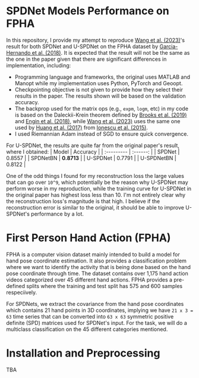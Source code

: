 # SPDNet Models Performance on FPHA

In this repository, I provide my attempt to reproduce [Wang et al. (2023)](https://doi.org/10.1016/j.neunet.2022.11.030)'s result for both SPDNet and U-SPDNet on the FPHA dataset by [Garcia-Hernando et al. (2018)](https://guiggh.github.io/publications/first-person-hands/). It is expected that the result will not be the same as the one in the paper given that there are significant differences in implementation, including:
- Programming language and frameworks, the original uses MATLAB and Manopt while my implementation uses Python, PyTorch and Geoopt.
- Checkpointing objective is not given to provide how they select their results in the paper. The results shown will be based on the validation accuracy.
- The backprop used for the matrix ops (e.g., `expm`, `logm`, etc) in my code is based on the Daleckii-Krein
  theorem defined by [Brooks et al. (2019)](https://proceedings.neurips.cc/paper_files/paper/2019/file/6e69ebbfad976d4637bb4b39de261bf7-Paper.pdf)
  and [Engin et al. (2018)](https://www.ecva.net/papers/eccv_2018/papers_ECCV/papers/Melih_Engin_DeepKSPD_Learning_Kernel-matrix-based_ECCV_2018_paper.pdf), while [Wang et al. (2023)](https://doi.org/10.1016/j.neunet.2022.11.030) uses the same one used by [Huang et al. (2017)](https://arxiv.org/abs/1608.04233) from [Ionescu et al. (2015)](https://openaccess.thecvf.com/content_iccv_2015/papers/Ionescu_Matrix_Backpropagation_for_ICCV_2015_paper.pdf).
- I used Riemannian Adam instead of SGD to ensure quick convergence.

For U-SPDNet, the results are quite far from the original paper's result, where I obtained:
|    Model   | Accuracy |
| :--------- | :------: |
|   SPDNet   |  0.8557  |
|  SPDNetBN  |  **0.8713**  |
|  U-SPDNet  |  0.7791  |
| U-SPDNetBN |  0.8122  |


One of the odd things I found for my reconstruction loss the large values that can go over `10^9`, which potentially be the reason why
U-SPDNet may perform worse in my reproduction, while the training curve for U-SPDNet in the original paper has highest loss less than 10.
I'm not entirely clear why the reconstruction loss's magnitude is that high. I believe if the reconstruction error is similar to the original,
it should be able to improve U-SPDNet's performance by a lot.

# First Person Hand Action (FPHA)

FPHA is a computer vision dataset mainly intended to build a model for hand pose coordinate estimation.
It also provides a classification problem where we want to identify the activity that is being done based
on the hand pose coordinate through time. The dataset contains over 1,175 hand action videos categorized
over 45 different hand actions. FPHA provides a pre-defined splits where the training and test split has 575
and 600 samples respeciively.

For SPDNets, we extract the covariance from the hand pose coordinates which contains 21 hand points in 3D
coordinates, implying we have `21 x 3 = 63` time series that can be converted into `63 x 63`
symmetric positive definite (SPD) matrices used for SPDNet's input. For the task, we will do a multiclass
classification on the 45 different categories mentioned.

# Installation and Preprocessing

TBA